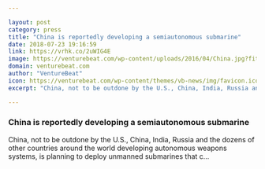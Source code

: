 ```yaml
---

layout: post
category: press
title: "China is reportedly developing a semiautonomous submarine"
date: 2018-07-23 19:16:59
link: https://vrhk.co/2uWIG4E
image: https://venturebeat.com/wp-content/uploads/2016/04/China.jpg?fit=1350%2C777&strip=all
domain: venturebeat.com
author: "VentureBeat"
icon: https://venturebeat.com/wp-content/themes/vb-news/img/favicon.ico
excerpt: "China, not to be outdone by the U.S., China, India, Russia and the dozens of other countries around the world developing autonomous weapons systems, is planning to deploy unmanned submarines that c…"

---
```


### China is reportedly developing a semiautonomous submarine

China, not to be outdone by the U.S., China, India, Russia and the dozens of other countries around the world developing autonomous weapons systems, is planning to deploy unmanned submarines that c…